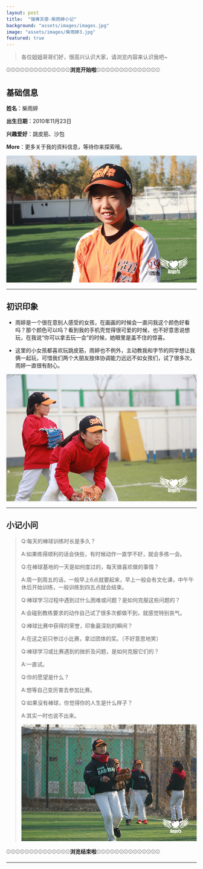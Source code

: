 ```yaml
---
layout: post
title:  "强棒天使-柴雨婷小记"
background: "assets/images/images.jpg"
image: "assets/images/柴雨婷3.jpg"
featured: true
---
```



>各位姐姐哥哥们好，很高兴认识大家，请浏览内容来认识我吧~

⚾⚾⚾⚾⚾⚾⚾⚾⚾⚾⚾⚾⚾⚾**浏览开始啦**⚾⚾⚾⚾⚾⚾⚾⚾⚾⚾⚾⚾⚾⚾

## 基础信息
**姓名**：柴雨婷

**出生日期**：2010年11月23日

**兴趣爱好**：跳皮筋、沙包

**More**：更多关于我的资料信息，等待你来探索哦。

![chaiyuting](../assets/images/柴雨婷.jpg)

---

## 初识印象

-  雨婷是一个很在意别人感受的女孩，在画画的时候会一直问我这个颜色好看吗？那个颜色可以吗？看到我的手机壳觉得很可爱的时候，也不好意思说想玩，在我说“你可以拿去玩一会”的时候，她眼里是盖不住的惊喜。

-  这里的小女孩都喜欢玩跳皮筋，雨婷也不例外，主动教我和字节的同学想让我俩一起玩，可惜我们两个大朋友肢体协调能力远远不如女孩们，试了很多次，雨婷一直很有耐心。

![chaiyuting](../assets/images/柴雨婷2.jpg)

---

## 小记小问

>Q:每天的棒球训练时长是多久？
>
>A:如果练得顺利的话会快些，有时候动作一直学不好，就会多练一会。
>
>Q:在棒球基地的一天是如何度过的，每天做喜欢做的事情？
>
>A:周一到周五的话，一般早上6点就要起来，早上一般会有文化课，中午午休后开始训练，一般训练到四五点就会结束。
>
>Q:棒球学习过程中遇到过什么困难或问题？是如何克服这些问题的？
>
>A:会碰到教练要求的动作自己试了很多次都做不到，就感觉特别丧气。
>
>Q:棒球比赛中获得的荣誉，印象最深刻的瞬间？
>
>A:在这之前只参过小比赛，拿过团体的奖。（不好意思地笑）
>
>Q:棒球学习或比赛遇到的挫折及问题，是如何克服它们的？
>
>A:一直试。
>
>Q:你的愿望是什么？
>
>A:想等自己变厉害去参加比赛。
>
>Q:如果没有棒球，你觉得你的人生是什么样子？
>
>A:其实一时也说不出来。
>
>![chaiyuting](../assets/images/柴雨婷3.jpg)

⚾⚾⚾⚾⚾⚾⚾⚾⚾⚾⚾⚾⚾⚾**浏览结束啦**⚾⚾⚾⚾⚾⚾⚾⚾⚾⚾⚾⚾⚾⚾

---
